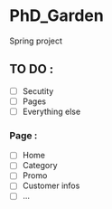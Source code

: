 # PhD_Garden
Spring project
## TO DO :

- [ ] Secutity
- [ ] Pages
- [ ] Everything else
### Page :

- [ ] Home
- [ ] Category
- [ ] Promo
- [ ] Customer infos
- [ ] ...
